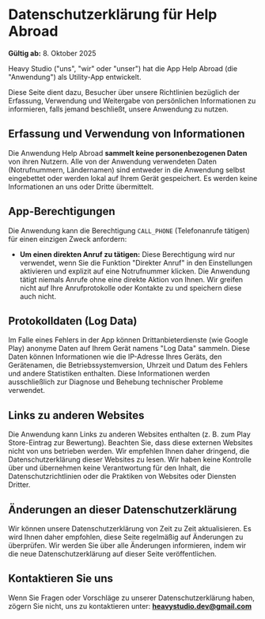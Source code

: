 # Datenschutzerklärung für Help Abroad

**Gültig ab:** 8. Oktober 2025

Heavy Studio ("uns", "wir" oder "unser") hat die App Help Abroad (die "Anwendung") als Utility-App entwickelt.

Diese Seite dient dazu, Besucher über unsere Richtlinien bezüglich der Erfassung, Verwendung und Weitergabe von persönlichen Informationen zu informieren, falls jemand beschließt, unsere Anwendung zu nutzen.

## Erfassung und Verwendung von Informationen

Die Anwendung Help Abroad **sammelt keine personenbezogenen Daten** von ihren Nutzern. Alle von der Anwendung verwendeten Daten (Notrufnummern, Ländernamen) sind entweder in die Anwendung selbst eingebettet oder werden lokal auf Ihrem Gerät gespeichert. Es werden keine Informationen an uns oder Dritte übermittelt.

## App-Berechtigungen

Die Anwendung kann die Berechtigung `CALL_PHONE` (Telefonanrufe tätigen) für einen einzigen Zweck anfordern:

* **Um einen direkten Anruf zu tätigen:** Diese Berechtigung wird nur verwendet, wenn Sie die Funktion "Direkter Anruf" in den Einstellungen aktivieren und explizit auf eine Notrufnummer klicken. Die Anwendung tätigt niemals Anrufe ohne eine direkte Aktion von Ihnen. Wir greifen nicht auf Ihre Anrufprotokolle oder Kontakte zu und speichern diese auch nicht.

## Protokolldaten (Log Data)

Im Falle eines Fehlers in der App können Drittanbieterdienste (wie Google Play) anonyme Daten auf Ihrem Gerät namens "Log Data" sammeln. Diese Daten können Informationen wie die IP-Adresse Ihres Geräts, den Gerätenamen, die Betriebssystemversion, Uhrzeit und Datum des Fehlers und andere Statistiken enthalten. Diese Informationen werden ausschließlich zur Diagnose und Behebung technischer Probleme verwendet.

## Links zu anderen Websites

Die Anwendung kann Links zu anderen Websites enthalten (z. B. zum Play Store-Eintrag zur Bewertung). Beachten Sie, dass diese externen Websites nicht von uns betrieben werden. Wir empfehlen Ihnen daher dringend, die Datenschutzerklärung dieser Websites zu lesen. Wir haben keine Kontrolle über und übernehmen keine Verantwortung für den Inhalt, die Datenschutzrichtlinien oder die Praktiken von Websites oder Diensten Dritter.

## Änderungen an dieser Datenschutzerklärung

Wir können unsere Datenschutzerklärung von Zeit zu Zeit aktualisieren. Es wird Ihnen daher empfohlen, diese Seite regelmäßig auf Änderungen zu überprüfen. Wir werden Sie über alle Änderungen informieren, indem wir die neue Datenschutzerklärung auf dieser Seite veröffentlichen.

## Kontaktieren Sie uns

Wenn Sie Fragen oder Vorschläge zu unserer Datenschutzerklärung haben, zögern Sie nicht, uns zu kontaktieren unter: **heavystudio.dev@gmail.com**
